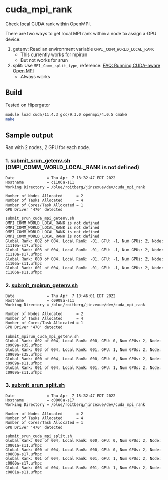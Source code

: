 # cuda_mpi_rank
Check local CUDA rank within OpenMPI.

There are two ways to get local MPI rank within a node to assign a GPU device:
1. getenv: Read an environment variable `OMPI_COMM_WORLD_LOCAL_RANK`
    - This currently works for mpirun
    - But not works for srun
2. split: Use `MPI_Comm_split_type`, reference: [FAQ: Running CUDA-aware Open MPI](https://www.open-mpi.org/faq/?category=runcuda#:~:text=11.%20When%20do%20I%20need%20to%20select%20a%20CUDA%20device%3F)
    - Always works


## Build
Tested on Hipergator
```bash
module load cuda/11.4.3 gcc/9.3.0 openmpi/4.0.5 cmake
make
```

## Sample output
Ran with 2 nodes, 2 GPU for each node.

### 1. [submit_srun_getenv.sh](submit_srun_getenv.sh) (OMPI_COMM_WORLD_LOCAL_RANK is not defined)
```
Date              = Thu Apr  7 18:32:47 EDT 2022
Hostname          = c1106a-s11
Working Directory = /blue/roitberg/jinzexue/dev/cuda_mpi_rank

Number of Nodes Allocated      = 2
Number of Tasks Allocated      = 4
Number of Cores/Task Allocated = 1
GPU Driver '470' detected

submit_srun_cuda_mpi_getenv.sh
OMPI_COMM_WORLD_LOCAL_RANK is not defined
OMPI_COMM_WORLD_LOCAL_RANK is not defined
OMPI_COMM_WORLD_LOCAL_RANK is not defined
OMPI_COMM_WORLD_LOCAL_RANK is not defined
Global Rank: 002 of 004, Local Rank: -01, GPU: -1, Num GPUs: 2, Node: c1110a-s17.ufhpc
Global Rank: 003 of 004, Local Rank: -01, GPU: -1, Num GPUs: 2, Node: c1110a-s17.ufhpc
Global Rank: 000 of 004, Local Rank: -01, GPU: -1, Num GPUs: 2, Node: c1106a-s11.ufhpc
Global Rank: 001 of 004, Local Rank: -01, GPU: -1, Num GPUs: 2, Node: c1106a-s11.ufhpc
```

### 2. [submit_mpirun_getenv.sh](submit_mpirun_getenv.sh)
```
Date              = Thu Apr  7 18:46:01 EDT 2022
Hostname          = c0909a-s11
Working Directory = /blue/roitberg/jinzexue/dev/cuda_mpi_rank

Number of Nodes Allocated      = 2
Number of Tasks Allocated      = 4
Number of Cores/Task Allocated = 1
GPU Driver '470' detected

submit_mpirun_cuda_mpi_getenv.sh
Global Rank: 002 of 004, Local Rank: 000, GPU: 0, Num GPUs: 2, Node: c0909a-s35.ufhpc
Global Rank: 003 of 004, Local Rank: 001, GPU: 1, Num GPUs: 2, Node: c0909a-s35.ufhpc
Global Rank: 000 of 004, Local Rank: 000, GPU: 0, Num GPUs: 2, Node: c0909a-s11.ufhpc
Global Rank: 001 of 004, Local Rank: 001, GPU: 1, Num GPUs: 2, Node: c0909a-s11.ufhpc
```


### 3. [submit_srun_split.sh](submit_srun_split.sh)
```
Date              = Thu Apr  7 18:32:47 EDT 2022
Hostname          = c0800a-s17
Working Directory = /blue/roitberg/jinzexue/dev/cuda_mpi_rank

Number of Nodes Allocated      = 2
Number of Tasks Allocated      = 4
Number of Cores/Task Allocated = 1
GPU Driver '470' detected

submit_srun_cuda_mpi_split.sh
Global Rank: 002 of 004, Local Rank: 000, GPU: 0, Num GPUs: 2, Node: c0801a-s11.ufhpc
Global Rank: 000 of 004, Local Rank: 000, GPU: 0, Num GPUs: 2, Node: c0800a-s17.ufhpc
Global Rank: 001 of 004, Local Rank: 001, GPU: 1, Num GPUs: 2, Node: c0800a-s17.ufhpc
Global Rank: 003 of 004, Local Rank: 001, GPU: 1, Num GPUs: 2, Node: c0801a-s11.ufhpc
```
